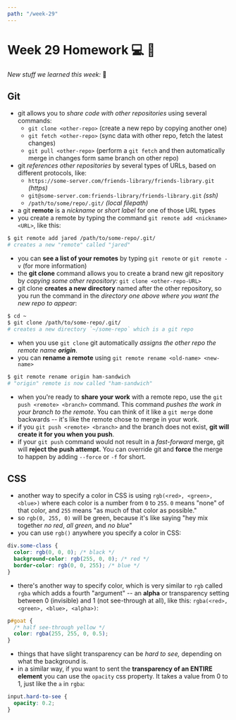 ```yaml
---
path: "/week-29"
---
```


# Week 29 Homework 💻 🐡

_New stuff we learned this week:_ 🤔

## Git

- git allows you to _share code with other repositories_ using several commands:
  - `git clone <other-repo>` (create a new repo by copying another one)
  - `git fetch <other-repo>` (sync data with other repo, fetch the latest changes)
  - `git pull <other-repo>` (perform a `git fetch` and then automatically merge in changes form same branch on other repo)
- git _references other repositories_ by several types of URLs, based on different protocols, like:
  - `https://some-server.com/friends-library/friends-library.git` _(https)_
  - `git@some-server.com:friends-library/friends-library.git` _(ssh)_
  - `/path/to/some/repo/.git/` _(local filepath)_
- a git **remote** is a _nickname_ or _short label_ for one of those URL types
- you create a remote by typing the command `git remote add <nickname> <URL>`, like this:

```bash
$ git remote add jared /path/to/some-repo/.git/
# creates a new "remote" called "jared"
```

- you can **see a list of your remotes** by typing `git remote` or `git remote -v` (for more information)
- the **git clone** command allows you to create a brand new git repository by _copying some other repository:_ `git clone <other-repo-URL>`
- git clone **creates a new directory** named after the other repository, so you run the command in the _directory one above where you want the new repo to appear_:

```bash
$ cd ~
$ git clone /path/to/some-repo/.git/
# creates a new directory `~/some-repo` which is a git repo
```

- when you use `git clone` git automatically _assigns the other repo the remote name **origin**_.
- you can **rename a remote** using `git remote rename <old-name> <new-name>`

```bash
$ git remote rename origin ham-sandwich
# "origin" remote is now called "ham-sandwich"
```

- when you're ready to **share your work** with a remote repo, use the `git push <remote> <branch>` command. This command _pushes the work in your branch to the remote_. You can think of it like a `git merge` done backwards -- it's like the remote chose to merge in your work.
- if you `git push <remote> <branch>` and the branch does not exist, **git will create it for you when you push**.
- if your `git push` command would not result in a _fast-forward_ merge, git will **reject the push attempt.** You can override git and **force** the merge to happen by adding `--force` or `-f` for short.

## CSS

- another way to specify a color in CSS is using `rgb(<red>, <green>, <blue>)` where each color is a number from `0` to `255`. `0` means "none" of that color, and `255` means "as much of that color as possible."
- so `rgb(0, 255, 0)` will be green, because it's like saying "hey mix together _no red_, _all green_, and _no blue_"
- you can use `rgb()` anywhere you specify a color in CSS:

```CSS
div.some-class {
  color: rgb(0, 0, 0); /* black */
  background-color: rgb(255, 0, 0); /* red */
  border-color: rgb(0, 0, 255); /* blue */
}
```

- there's another way to specify color, which is very similar to `rgb` called `rgba` which adds a fourth "argument" -- an **alpha** or transparency setting between 0 (invisible) and 1 (not see-through at all), like this: `rgba(<red>, <green>, <blue>, <alpha>)`:

```CSS
p#goat {
  /* half see-through yellow */
  color: rgba(255, 255, 0, 0.5);
}
```

- things that have slight transparency can be _hard to see,_ depending on what the background is.
- in a similar way, if you want to sent the **transparency of an ENTIRE element** you can use the `opacity` css property. It takes a value from 0 to 1, just like the `a` in `rgba`:

```CSS
input.hard-to-see {
  opacity: 0.2;
}
```
